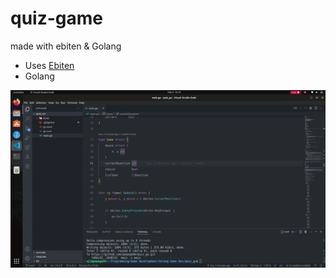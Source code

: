 # quiz-game
made with ebiten &amp; Golang

* Uses [Ebiten](https://ebiten.org/)
* Golang

<img src="https://github.com/pepega90/quiz-game/blob/main/preview.gif" />
